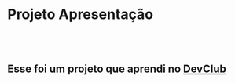 <h1>Projeto Apresentação</h1>
<br>
<br>
<h2>Esse foi um projeto que aprendi no <a href="https://rodolfomori.com.br/devclub">DevClub</a></h2>
<img src="https://github.com/claudiosantos73/Projeto-Apresentacao/blob/main/Assets/Girl-CellPhone.png?raw=true/>
